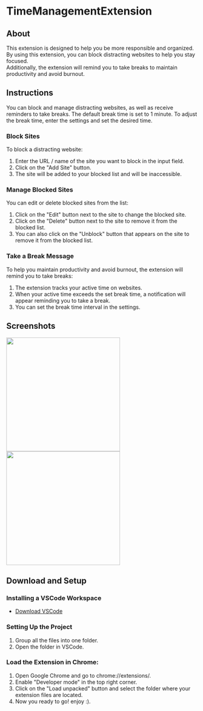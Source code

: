 # TimeManagementExtension

## About
This extension is designed to help you be more responsible and organized. By using this extension, you can block distracting websites to help you stay focused.<br> Additionally, the extension will remind you to take breaks to maintain productivity and avoid burnout.

## Instructions
You can block and manage distracting websites, as well as receive reminders to take breaks. The default break time is set to 1 minute. To adjust the break time, enter the settings and set the desired time.

### Block Sites
To block a distracting website:
1. Enter the URL / name of the site you want to block in the input field.
2. Click on the "Add Site" button.
3. The site will be added to your blocked list and will be inaccessible.

### Manage Blocked Sites
You can edit or delete blocked sites from the list:
1. Click on the "Edit" button next to the site to change the blocked site.
2. Click on the "Delete" button next to the site to remove it from the blocked list.
3. You can also click on the "Unblock" button that appears on the site to remove it from the blocked list.

### Take a Break Message
To help you maintain productivity and avoid burnout, the extension will remind you to take breaks:
1. The extension tracks your active time on websites.
2. When your active time exceeds the set break time, a notification will appear reminding you to take a break.
3. You can set the break time interval in the settings.

## Screenshots
<img src="https://github.com/user-attachments/assets/5efd664b-7ce5-4408-a87d-66b1a9537cd6" width="300" />
<img src="https://github.com/user-attachments/assets/8712bbb3-c835-402c-930c-8b57996815c3" width="300" />

## Download and Setup
### Installing a VSCode Workspace
- [Download VSCode](https://code.visualstudio.com/)

### Setting Up the Project
1. Group all the files into one folder.
2. Open the folder in VSCode.

### Load the Extension in Chrome:
1. Open Google Chrome and go to chrome://extensions/.
2. Enable "Developer mode" in the top right corner.
3. Click on the "Load unpacked" button and select the folder where your extension files are located.
4. Now you ready to go! enjoy :).
